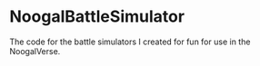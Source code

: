 # NoogalBattleSimulator
The code for the battle simulators I created for fun for use in the NoogalVerse.
